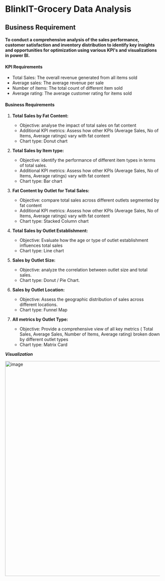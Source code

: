 # BlinkIT-Grocery Data Analysis
## Business Requirement
#### To conduct a comprehensive analysis of the sales performance, customer satisfaction and inventory distribution to identify key insights and opportunities for optimization using various KPI's and visualizations in power BI.

#### KPI Requirements
- Total Sales: The overall revenue generated from all items sold
- Average sales: The average revenue per sale
- Number of items: The total count of different item sold
- Average rating: The average customer rating for items sold

#### Business Requirements
1. **Total Sales by Fat Content:**
   - Objective: analyse the impact of total sales on fat content
   - Additional KPI metrics: Assess how other KPIs (Average Sales, No of Items, Average ratings) vary with fat content
   - Chart type: Donut chart
     
2. **Total Sales by Item type:**
   - Objective: identify the performance of different item types in terms of total sales.
   - Additional KPI metrics: Assess how other KPIs (Average Sales, No of Items, Average ratings) vary with fat content
   - Chart type: Bar chart

3. **Fat Content by Outlet for Total Sales:**
   - Objective: compare total sales across different outlets segmented by fat content
   - Additional KPI metrics: Assess how other KPIs (Average Sales, No of Items, Average ratings) vary with fat content
   - Chart type: Stacked Column chart
  
4. **Total Sales by Outlet Establishment:**
      
     - Objective: Evaluate how the age or type of outlet establishment influences total sales
     - Chart type: Line chart
  
5. **Sales by Outlet Size:**

      - Objective: analyze the correlation between outlet size and total sales.
      - Chart type: Donut / Pie Chart.

6. **Sales by Outlet Location:**

      - Objective: Assess the geographic distribution of sales across different locations.
      - Chart type: Funnel Map

7. **All metrics by Outlet Type:**

      - Objective: Provide a comprehensive view of all key metrics ( Total Sales, Average Sales, Number of Items, Average             rating) broken down by different outlet types
      - Chart type: Matrix Card


***Visualization***

<img width="698" alt="image" src="https://github.com/user-attachments/assets/3298978b-7d35-48df-abe1-dcf7f1616ab3" />

   

  

